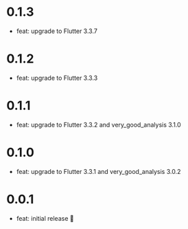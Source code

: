 # 0.1.3

- feat: upgrade to Flutter 3.3.7

# 0.1.2

- feat: upgrade to Flutter 3.3.3

# 0.1.1

- feat: upgrade to Flutter 3.3.2 and very_good_analysis 3.1.0

# 0.1.0

- feat: upgrade to Flutter 3.3.1 and very_good_analysis 3.0.2

# 0.0.1

- feat: initial release 🎉
